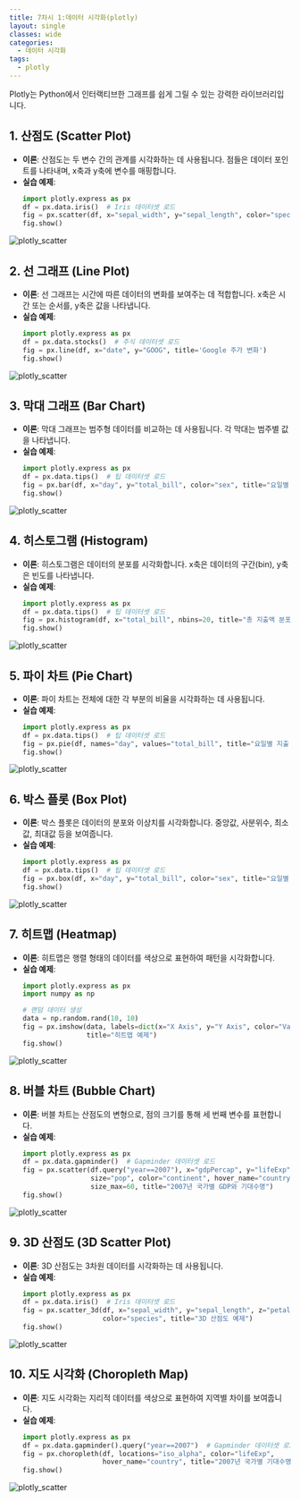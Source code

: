 ```yaml
---
title: 7차시 1:데이터 시각화(plotly) 
layout: single
classes: wide
categories:
  - 데이터 시각화
tags:
  - plotly
---
```


Plotly는 Python에서 인터랙티브한 그래프를 쉽게 그릴 수 있는 강력한 라이브러리입니다. 

## 1. **산점도 (Scatter Plot)**
- **이론**: 산점도는 두 변수 간의 관계를 시각화하는 데 사용됩니다. 점들은 데이터 포인트를 나타내며, x축과 y축에 변수를 매핑합니다.
- **실습 예제**:
  ```python
  import plotly.express as px
  df = px.data.iris()  # Iris 데이터셋 로드
  fig = px.scatter(df, x="sepal_width", y="sepal_length", color="species")
  fig.show()
  ```
![plotly_scatter](/assets/images/plotly/plotly_scatter.png)


## 2. **선 그래프 (Line Plot)**
- **이론**: 선 그래프는 시간에 따른 데이터의 변화를 보여주는 데 적합합니다. x축은 시간 또는 순서를, y축은 값을 나타냅니다.
- **실습 예제**:
  ```python
  import plotly.express as px
  df = px.data.stocks()  # 주식 데이터셋 로드
  fig = px.line(df, x="date", y="GOOG", title='Google 주가 변화')
  fig.show()
  ```
![plotly_scatter](/assets/images/plotly/plotly_line.png)

## 3. **막대 그래프 (Bar Chart)**
- **이론**: 막대 그래프는 범주형 데이터를 비교하는 데 사용됩니다. 각 막대는 범주별 값을 나타냅니다.
- **실습 예제**:
  ```python
  import plotly.express as px
  df = px.data.tips()  # 팁 데이터셋 로드
  fig = px.bar(df, x="day", y="total_bill", color="sex", title="요일별 총 지출액")
  fig.show()
  ```
![plotly_scatter](/assets/images/plotly/plotly_bar.png)



## 4. **히스토그램 (Histogram)**
- **이론**: 히스토그램은 데이터의 분포를 시각화합니다. x축은 데이터의 구간(bin), y축은 빈도를 나타냅니다.
- **실습 예제**:
  ```python
  import plotly.express as px
  df = px.data.tips()  # 팁 데이터셋 로드
  fig = px.histogram(df, x="total_bill", nbins=20, title="총 지출액 분포")
  fig.show()
  ```
![plotly_scatter](/assets/images/plotly/plotly_histogram.png)


## 5. **파이 차트 (Pie Chart)**
- **이론**: 파이 차트는 전체에 대한 각 부분의 비율을 시각화하는 데 사용됩니다.
- **실습 예제**:
  ```python
  import plotly.express as px
  df = px.data.tips()  # 팁 데이터셋 로드
  fig = px.pie(df, names="day", values="total_bill", title="요일별 지출 비율")
  fig.show()
  ```
![plotly_scatter](/assets/images/plotly/plotly_pie.png)


## 6. **박스 플롯 (Box Plot)**
- **이론**: 박스 플롯은 데이터의 분포와 이상치를 시각화합니다. 중앙값, 사분위수, 최소값, 최대값 등을 보여줍니다.
- **실습 예제**:
  ```python
  import plotly.express as px
  df = px.data.tips()  # 팁 데이터셋 로드
  fig = px.box(df, x="day", y="total_bill", color="sex", title="요일별 지출액 분포")
  fig.show()
  ```
![plotly_scatter](/assets/images/plotly/plotly_boxplot.png)


## 7. **히트맵 (Heatmap)**
- **이론**: 히트맵은 행렬 형태의 데이터를 색상으로 표현하여 패턴을 시각화합니다.
- **실습 예제**:
  ```python
  import plotly.express as px
  import numpy as np

  # 랜덤 데이터 생성
  data = np.random.rand(10, 10)
  fig = px.imshow(data, labels=dict(x="X Axis", y="Y Axis", color="Value"),
                  title="히트맵 예제")
  fig.show()
  ```
![plotly_scatter](/assets/images/plotly/plotly_heatmap.png)


## 8. **버블 차트 (Bubble Chart)**
- **이론**: 버블 차트는 산점도의 변형으로, 점의 크기를 통해 세 번째 변수를 표현합니다.
- **실습 예제**:
  ```python
  import plotly.express as px
  df = px.data.gapminder()  # Gapminder 데이터셋 로드
  fig = px.scatter(df.query("year==2007"), x="gdpPercap", y="lifeExp",
                   size="pop", color="continent", hover_name="country",
                   size_max=60, title="2007년 국가별 GDP와 기대수명")
  fig.show()
  ```
![plotly_scatter](/assets/images/plotly/plotly_bubble.png)


## 9. **3D 산점도 (3D Scatter Plot)**
- **이론**: 3D 산점도는 3차원 데이터를 시각화하는 데 사용됩니다.
- **실습 예제**:
  ```python
  import plotly.express as px
  df = px.data.iris()  # Iris 데이터셋 로드
  fig = px.scatter_3d(df, x="sepal_width", y="sepal_length", z="petal_width",
                      color="species", title="3D 산점도 예제")
  fig.show()
  ```
![plotly_scatter](/assets/images/plotly/plotly_3d_scatter.png)


## 10. **지도 시각화 (Choropleth Map)**
- **이론**: 지도 시각화는 지리적 데이터를 색상으로 표현하여 지역별 차이를 보여줍니다.
- **실습 예제**:
  ```python
  import plotly.express as px
  df = px.data.gapminder().query("year==2007")  # Gapminder 데이터셋 로드
  fig = px.choropleth(df, locations="iso_alpha", color="lifeExp",
                      hover_name="country", title="2007년 국가별 기대수명")
  fig.show()
  ```
![plotly_scatter](/assets/images/plotly/plotly_cholopleth_map.png)
